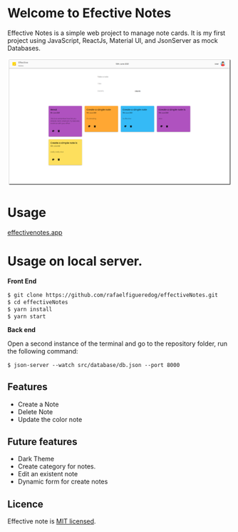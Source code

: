 # Welcome to Efective Notes

Effective Notes is a simple web project to manage note cards. It is my first project using JavaScript, ReactJs, Material UI, and JsonServer as mock Databases. 

![](https://github.com/rafaelfigueredog/effectiveNotes/blob/main/screenshot.png?raw=true)


# Usage 

[effectivenotes.app](https://effectivenotes.app) 

# Usage on local server.

**Front End**
```console
$ git clone https://github.com/rafaelfigueredog/effectiveNotes.git
$ cd effectiveNotes 
$ yarn install 
$ yarn start 
```

**Back end**

Open a second instance of the terminal and go to the repository folder, run the following command: 
```console
$ json-server --watch src/database/db.json --port 8000
```

## Features

- Create a Note
- Delete Note
- Update the color note

## Future features

- Dark Theme
- Create category for notes. 
- Edit an existent note
- Dynamic form for create notes 


## Licence
Effective note is [MIT licensed](https://github.com/rafaelfigueredog/effectiveNotes/blob/main/LICENSE).
